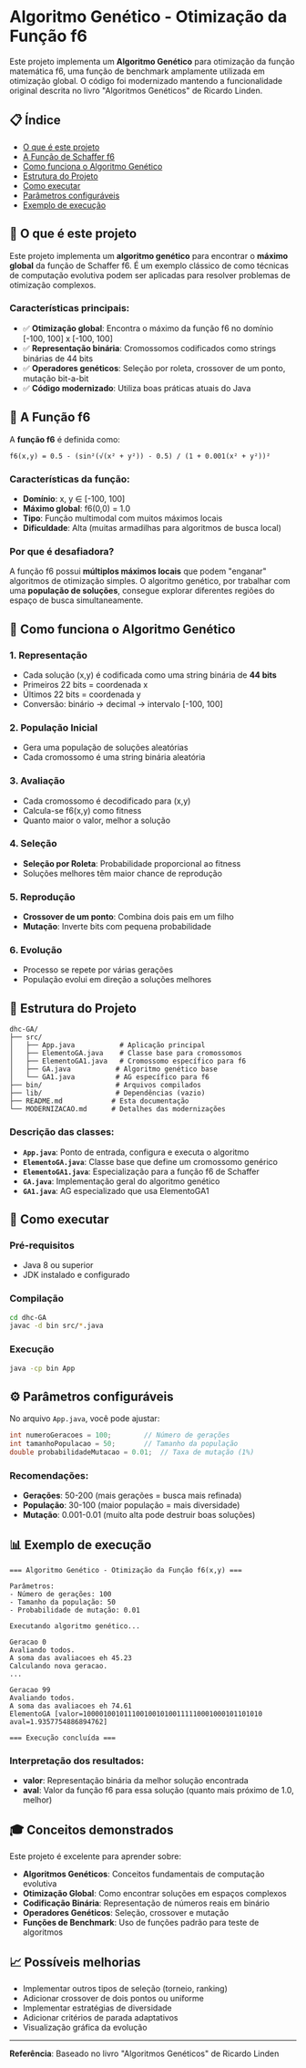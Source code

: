 # Algoritmo Genético - Otimização da Função f6

Este projeto implementa um **Algoritmo Genético** para otimização da função matemática f6, uma função de benchmark amplamente utilizada em otimização global. O código foi modernizado mantendo a funcionalidade original descrita no livro "Algoritmos Genéticos" de Ricardo Linden.

## 📋 Índice

- [O que é este projeto](#o-que-é-este-projeto)
- [A Função de Schaffer f6](#a-função-de-schaffer-f6)
- [Como funciona o Algoritmo Genético](#como-funciona-o-algoritmo-genético)
- [Estrutura do Projeto](#estrutura-do-projeto)
- [Como executar](#como-executar)
- [Parâmetros configuráveis](#parâmetros-configuráveis)
- [Exemplo de execução](#exemplo-de-execução)

## 🎯 O que é este projeto

Este projeto implementa um **algoritmo genético** para encontrar o **máximo global** da função de Schaffer f6. É um exemplo clássico de como técnicas de computação evolutiva podem ser aplicadas para resolver problemas de otimização complexos.

### Características principais:
- ✅ **Otimização global**: Encontra o máximo da função f6 no domínio [-100, 100] x [-100, 100]
- ✅ **Representação binária**: Cromossomos codificados como strings binárias de 44 bits
- ✅ **Operadores genéticos**: Seleção por roleta, crossover de um ponto, mutação bit-a-bit
- ✅ **Código modernizado**: Utiliza boas práticas atuais do Java

## 🧮 A Função f6

A **função f6** é definida como:

```
f6(x,y) = 0.5 - (sin²(√(x² + y²)) - 0.5) / (1 + 0.001(x² + y²))²
```

### Características da função:
- **Domínio**: x, y ∈ [-100, 100]
- **Máximo global**: f6(0,0) = 1.0
- **Tipo**: Função multimodal com muitos máximos locais
- **Dificuldade**: Alta (muitas armadilhas para algoritmos de busca local)

### Por que é desafiadora?
A função f6 possui **múltiplos máximos locais** que podem "enganar" algoritmos de otimização simples. O algoritmo genético, por trabalhar com uma **população de soluções**, consegue explorar diferentes regiões do espaço de busca simultaneamente.

## 🔧 Como funciona o Algoritmo Genético

### 1. **Representação**
- Cada solução (x,y) é codificada como uma string binária de **44 bits**
- Primeiros 22 bits = coordenada x
- Últimos 22 bits = coordenada y
- Conversão: binário → decimal → intervalo [-100, 100]

### 2. **População Inicial**
- Gera uma população de soluções aleatórias
- Cada cromossomo é uma string binária aleatória

### 3. **Avaliação**
- Cada cromossomo é decodificado para (x,y)
- Calcula-se f6(x,y) como fitness
- Quanto maior o valor, melhor a solução

### 4. **Seleção**
- **Seleção por Roleta**: Probabilidade proporcional ao fitness
- Soluções melhores têm maior chance de reprodução

### 5. **Reprodução**
- **Crossover de um ponto**: Combina dois pais em um filho
- **Mutação**: Inverte bits com pequena probabilidade

### 6. **Evolução**
- Processo se repete por várias gerações
- População evolui em direção a soluções melhores

## 📁 Estrutura do Projeto

```
dhc-GA/
├── src/
│   ├── App.java           # Aplicação principal
│   ├── ElementoGA.java    # Classe base para cromossomos
│   ├── ElementoGA1.java   # Cromossomo específico para f6
│   ├── GA.java           # Algoritmo genético base
│   └── GA1.java          # AG específico para f6
├── bin/                  # Arquivos compilados
├── lib/                  # Dependências (vazio)
├── README.md            # Esta documentação
└── MODERNIZACAO.md      # Detalhes das modernizações
```

### Descrição das classes:

- **`App.java`**: Ponto de entrada, configura e executa o algoritmo
- **`ElementoGA.java`**: Classe base que define um cromossomo genérico
- **`ElementoGA1.java`**: Especialização para a função f6 de Schaffer
- **`GA.java`**: Implementação geral do algoritmo genético
- **`GA1.java`**: AG especializado que usa ElementoGA1

## 🚀 Como executar

### Pré-requisitos
- Java 8 ou superior
- JDK instalado e configurado

### Compilação
```bash
cd dhc-GA
javac -d bin src/*.java
```

### Execução
```bash
java -cp bin App
```

## ⚙️ Parâmetros configuráveis

No arquivo `App.java`, você pode ajustar:

```java
int numeroGeracoes = 100;        // Número de gerações
int tamanhoPopulacao = 50;       // Tamanho da população
double probabilidadeMutacao = 0.01;  // Taxa de mutação (1%)
```

### Recomendações:
- **Gerações**: 50-200 (mais gerações = busca mais refinada)
- **População**: 30-100 (maior população = mais diversidade)
- **Mutação**: 0.001-0.01 (muito alta pode destruir boas soluções)

## 📊 Exemplo de execução

```
=== Algoritmo Genético - Otimização da Função f6(x,y) ===

Parâmetros:
- Número de gerações: 100
- Tamanho da população: 50
- Probabilidade de mutação: 0.01

Executando algoritmo genético...

Geracao 0
Avaliando todos.
A soma das avaliacoes eh 45.23
Calculando nova geracao.
...

Geracao 99
Avaliando todos.
A soma das avaliacoes eh 74.61
ElementoGA [valor=10000100101110010010100111110001000101101010 aval=1.9357754886894762]

=== Execução concluída ===
```

### Interpretação dos resultados:
- **valor**: Representação binária da melhor solução encontrada
- **aval**: Valor da função f6 para essa solução (quanto mais próximo de 1.0, melhor)

## 🎓 Conceitos demonstrados

Este projeto é excelente para aprender sobre:

- **Algoritmos Genéticos**: Conceitos fundamentais de computação evolutiva
- **Otimização Global**: Como encontrar soluções em espaços complexos
- **Codificação Binária**: Representação de números reais em binário
- **Operadores Genéticos**: Seleção, crossover e mutação
- **Funções de Benchmark**: Uso de funções padrão para teste de algoritmos

## 📈 Possíveis melhorias

- Implementar outros tipos de seleção (torneio, ranking)
- Adicionar crossover de dois pontos ou uniforme
- Implementar estratégias de diversidade
- Adicionar critérios de parada adaptativos
- Visualização gráfica da evolução

---

**Referência**: Baseado no livro "Algoritmos Genéticos" de Ricardo Linden

